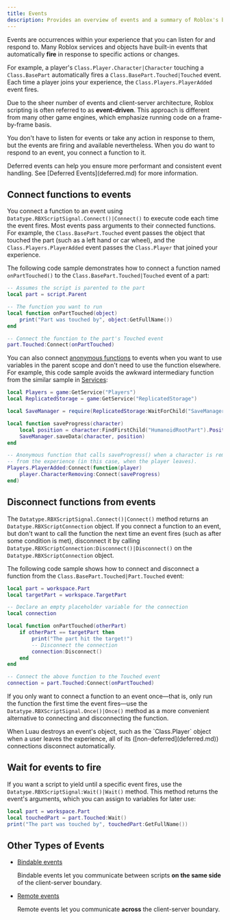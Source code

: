 ```yaml
---
title: Events
description: Provides an overview of events and a summary of Roblox's built-in events.
---
```


Events are occurrences within your experience that you can listen for and respond to. Many Roblox services and objects have built-in events that automatically **fire** in response to specific actions or changes.

For example, a player's `Class.Player.Character|Character` touching a `Class.BasePart` automatically fires a `Class.BasePart.Touched|Touched` event. Each time a player joins your experience, the `Class.Players.PlayerAdded` event fires.

Due to the sheer number of events and client-server architecture, Roblox scripting is often referred to as **event-driven**. This approach is different from many other game engines, which emphasize running code on a frame-by-frame basis.

You don't have to listen for events or take any action in response to them, but the events are firing and available nevertheless. When you do want to respond to an event, you connect a function to it.

<Alert severity="info">
Deferred events can help you ensure more performant and consistent event handling. See [Deferred Events](deferred.md) for more information.
</Alert>

## Connect functions to events

You connect a function to an event using `Datatype.RBXScriptSignal.Connect()|Connect()` to execute code each time the event fires. Most events pass arguments to their connected functions. For example, the `Class.BasePart.Touched` event passes the object that touched the part (such as a left hand or car wheel), and the `Class.Players.PlayerAdded` event passes the `Class.Player` that joined your experience.

The following code sample demonstrates how to connect a function named `onPartTouched()` to the `Class.BasePart.Touched|Touched` event of a part:

```lua
-- Assumes the script is parented to the part
local part = script.Parent

-- The function you want to run
local function onPartTouched(object)
	print("Part was touched by", object:GetFullName())
end

-- Connect the function to the part's Touched event
part.Touched:Connect(onPartTouched)
```

You can also connect [anonymous functions](../../luau/functions.md#anonymous-functions) to events when you want to use variables in the parent scope and don't need to use the function elsewhere. For example, this code sample avoids the awkward intermediary function from the similar sample in [Services](../services.md):

```lua
local Players = game:GetService("Players")
local ReplicatedStorage = game:GetService("ReplicatedStorage")

local SaveManager = require(ReplicatedStorage:WaitForChild("SaveManager"))

local function saveProgress(character)
	local position = character:FindFirstChild("HumanoidRootPart").Position
	SaveManager.saveData(character, position)
end

-- Anonymous function that calls saveProgress() when a character is removed
-- from the experience (in this case, when the player leaves).
Players.PlayerAdded:Connect(function(player)
	player.CharacterRemoving:Connect(saveProgress)
end)
```

## Disconnect functions from events

The `Datatype.RBXScriptSignal.Connect()|Connect()` method returns an `Datatype.RBXScriptConnection` object. If you connect a function to an event, but don't want to call the function the next time an event fires (such as after some condition is met), disconnect it by calling `Datatype.RBXScriptConnection:Disconnect()|Disconnect()` on the `Datatype.RBXScriptConnection` object.

The following code sample shows how to connect and disconnect a function from the `Class.BasePart.Touched|Part.Touched` event:

```lua
local part = workspace.Part
local targetPart = workspace.TargetPart

-- Declare an empty placeholder variable for the connection
local connection

local function onPartTouched(otherPart)
	if otherPart == targetPart then
		print("The part hit the target!")
		-- Disconnect the connection
		connection:Disconnect()
	end
end

-- Connect the above function to the Touched event
connection = part.Touched:Connect(onPartTouched)
```

If you only want to connect a function to an event once—that is, only run the function the first time the event fires—use the `Datatype.RBXScriptSignal.Once()|Once()` method as a more convenient alternative to connecting and disconnecting the function.

<Alert severity="info">
When Luau destroys an event's object, such as the `Class.Player` object when a user leaves the experience, all of its ([non-deferred](deferred.md)) connections disconnect automatically.
</Alert>

## Wait for events to fire

If you want a script to yield until a specific event fires, use the `Datatype.RBXScriptSignal:Wait()|Wait()` method. This method returns the event's arguments, which you can assign to variables for later use:

```lua
local part = workspace.Part
local touchedPart = part.Touched:Wait()
print("The part was touched by", touchedPart:GetFullName())
```

## Other Types of Events

- [Bindable events](bindable.md)

  Bindable events let you communicate between scripts **on the same side** of the client-server boundary.

- [Remote events](remote.md)

  Remote events let you communicate **across** the client-server boundary.
